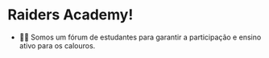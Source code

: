 # Raiders Academy!

- 👩‍💻 Somos um fórum de estudantes para garantir a participação e ensino ativo para os calouros.

<div>
 <a href="[https://evllinlima](https://github.com/evllinlima)">
</div>
